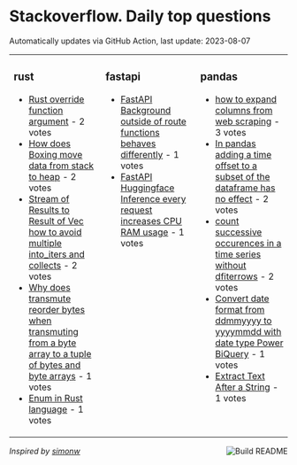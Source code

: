 # Stackoverflow. Daily top questions 

Automatically updates via GitHub Action, last update: <!-- date starts -->2023-08-07<!-- date ends -->


<table><tr><td valign="top" width="33%">

### rust
<!-- rust starts -->
* [Rust override function argument](https://stackoverflow.com/questions/76854256/rust-override-function-argument) - 2 votes
* [How does Boxing move data from stack to heap](https://stackoverflow.com/questions/76844678/how-does-boxing-move-data-from-stack-to-heap) - 2 votes
* [Stream of Results to Result of Vec how to avoid multiple into_iters and collects](https://stackoverflow.com/questions/76850889/stream-of-results-to-result-of-vec-how-to-avoid-multiple-into-iters-and-coll) - 2 votes
* [Why does transmute reorder bytes when transmuting from a byte array to a tuple of bytes and byte arrays](https://stackoverflow.com/questions/76852309/why-does-transmute-reorder-bytes-when-transmuting-from-a-byte-array-to-a-tuple-o) - 1 votes
* [Enum in Rust language](https://stackoverflow.com/questions/76850648/enum-in-rust-language) - 1 votes
<!-- rust ends -->
</td><td valign="top" width="34%">


### fastapi
<!-- fastapi starts -->
* [FastAPI Background outside of route functions behaves differently](https://stackoverflow.com/questions/76844289/fastapi-background-outside-of-route-functions-behaves-differently) - 1 votes
* [FastAPI Huggingface Inference every request increases CPU RAM usage](https://stackoverflow.com/questions/76849706/fastapi-huggingface-inference-every-request-increases-cpu-ram-usage) - 1 votes
<!-- fastapi ends -->
</td><td valign="top" width="34%">


### pandas
<!-- pandas starts -->
* [how to expand columns from web scraping](https://stackoverflow.com/questions/76845690/how-to-expand-columns-from-web-scraping) - 3 votes
* [In pandas adding a time offset to a subset of the dataframe has no effect](https://stackoverflow.com/questions/76854081/in-pandas-adding-a-time-offset-to-a-subset-of-the-dataframe-has-no-effect) - 2 votes
* [count successive occurences in a time series without dfiterrows](https://stackoverflow.com/questions/76846336/count-successive-occurences-in-a-time-series-without-df-iterrows) - 2 votes
* [Convert date format from ddmmyyyy to yyyymmdd with date type Power BiQuery](https://stackoverflow.com/questions/76849872/convert-date-format-from-dd-mm-yyyy-to-yyyy-mm-dd-with-date-type-power-bi-query) - 1 votes
* [Extract Text After a String](https://stackoverflow.com/questions/76854187/extract-text-after-a-string) - 1 votes
<!-- pandas ends -->
</td></tr></table>

<a href="https://github.com/hp0404/hp0404/actions"><img src="https://github.com/hp0404/hp0404/workflows/Build%20README/badge.svg" align="right" alt="Build README"></a> <p>*Inspired by  [simonw](https://github.com/simonw/simonw)*</p>
